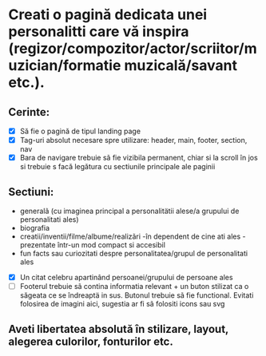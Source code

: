 # Creati o pagină dedicata unei personalitti care vă inspira (regizor/compozitor/actor/scriitor/muzician/formatie muzicală/savant etc.).

## Cerinte:

- [x] Să fie o pagină de tipul landing page
- [x] Tag-uri absolut necesare spre utilizare: header, main, footer, section, nav
- [x] Bara de navigare trebuie sã fie vizibila permanent, chiar si la scroll în jos si trebuie s facă legătura cu sectiunile principale ale paginii

## Sectiuni:

- generalã (cu imaginea principal a personalitätii alese/a grupului de personalitati ales)
- biografia
- creatii/inventii/filme/albume/realizãri -în dependent de cine ati ales - prezentate într-un mod compact si accesibil
- fun facts sau curiozitati despre personalitatea/grupul de personalitati ales

- [x] Un citat celebru apartinând persoanei/grupului de persoane ales
- [ ] Footerul trebuie sã contina informatia relevant + un buton stilizat ca o săgeata ce se îndreaptä in sus. Butonul trebuie sã fie functional. Evitati folosirea de imagini aici, sugestia ar fi sã folositi icons sau svg

## Aveti libertatea absolută în stilizare, layout, alegerea culorilor, fonturilor etc.
